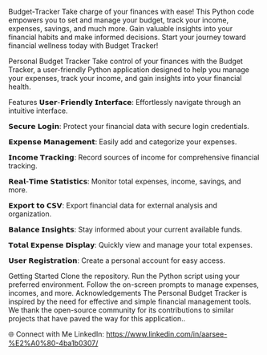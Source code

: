 Budget-Tracker
Take charge of your finances with ease! This Python code empowers you to set and manage your budget, track your income, expenses, savings, and much more. Gain valuable insights into your financial habits and make informed decisions. Start your journey toward financial wellness today with Budget Tracker!

Personal Budget Tracker
Take control of your finances with the Budget Tracker, a user-friendly Python application designed to help you manage your expenses, track your income, and gain insights into your financial health.

Features
𝗨𝘀𝗲𝗿-𝗙𝗿𝗶𝗲𝗻𝗱𝗹𝘆 𝗜𝗻𝘁𝗲𝗿𝗳𝗮𝗰𝗲: Effortlessly navigate through an intuitive interface.

𝗦𝗲𝗰𝘂𝗿𝗲 𝗟𝗼𝗴𝗶𝗻: Protect your financial data with secure login credentials.

𝗘𝘅𝗽𝗲𝗻𝘀𝗲 𝗠𝗮𝗻𝗮𝗴𝗲𝗺𝗲𝗻𝘁: Easily add and categorize your expenses.

𝗜𝗻𝗰𝗼𝗺𝗲 𝗧𝗿𝗮𝗰𝗸𝗶𝗻𝗴: Record sources of income for comprehensive financial tracking.

𝗥𝗲𝗮𝗹-𝗧𝗶𝗺𝗲 𝗦𝘁𝗮𝘁𝗶𝘀𝘁𝗶𝗰𝘀: Monitor total expenses, income, savings, and more.

𝗘𝘅𝗽𝗼𝗿𝘁 𝘁𝗼 𝗖𝗦𝗩: Export financial data for external analysis and organization.

𝗕𝗮𝗹𝗮𝗻𝗰𝗲 𝗜𝗻𝘀𝗶𝗴𝗵𝘁𝘀: Stay informed about your current available funds.

𝗧𝗼𝘁𝗮𝗹 𝗘𝘅𝗽𝗲𝗻𝘀𝗲 𝗗𝗶𝘀𝗽𝗹𝗮𝘆: Quickly view and manage your total expenses.

𝗨𝘀𝗲𝗿 𝗥𝗲𝗴𝗶𝘀𝘁𝗿𝗮𝘁𝗶𝗼𝗻: Create a personal account for easy access.

Getting Started
Clone the repository.
Run the Python script using your preferred environment.
Follow the on-screen prompts to manage expenses, incomes, and more.
Acknowledgements
The Personal Budget Tracker is inspired by the need for effective and simple financial management tools. We thank the open-source community for its contributions to similar projects that have paved the way for this application..

🌐 Connect with Me
LinkedIn: https://www.linkedin.com/in/aarsee-%E2%A0%80-4ba1b0307/
